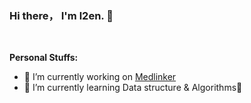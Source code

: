 ### Hi there， I'm l2en.  👋

<br/>

**Personal Stuffs:**

- 🔭 I’m currently working on [Medlinker](https://www.medlinker.com/)
- 🌱 I’m currently learning Data structure & Algorithms🤔

